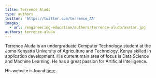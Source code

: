 ```yaml
---
title: Terrence Aluda
type: authors
twitter: 'https://twitter.com/terrence_AA'
images:
  - url: /engineering-education/authors/terrence-aluda/avatar.jpg
authors: terrence-aluda
---
```

Terrence Aluda is an undergraduate Computer Technology student at the Jomo Kenyatta University of Agriculture and Technology, Kenya skilled in application development. His current main area of focus is Data Science and Machine Learning.
He has a great passion for Artificial Intelligence.

His website is found [here](https://www.terrence-aluda.com/).
